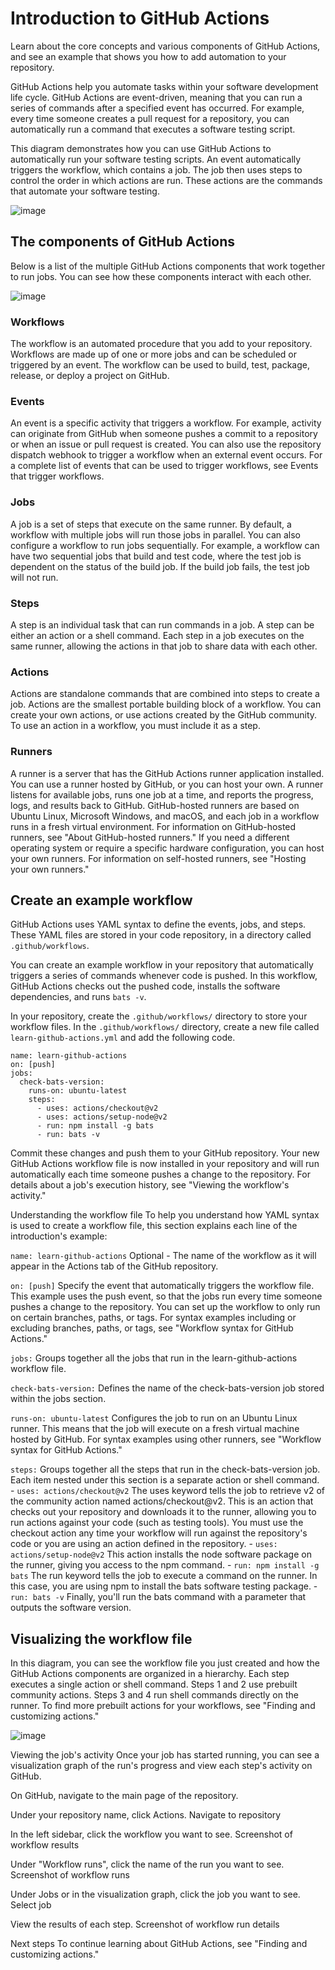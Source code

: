 # Introduction to GitHub Actions
Learn about the core concepts and various components of GitHub Actions, and see an example that shows you how to add automation to your repository.

GitHub Actions help you automate tasks within your software development life cycle. GitHub Actions are event-driven, meaning that you can run a series of commands after a specified event has occurred. For example, every time someone creates a pull request for a repository, you can automatically run a command that executes a software testing script.

This diagram demonstrates how you can use GitHub Actions to automatically run your software testing scripts. An event automatically triggers the workflow, which contains a job. The job then uses steps to control the order in which actions are run. These actions are the commands that automate your software testing.

![image](https://user-images.githubusercontent.com/71369943/124395367-626e7f00-dd21-11eb-8a88-db3d37cd2a98.png)

## The components of GitHub Actions
Below is a list of the multiple GitHub Actions components that work together to run jobs. You can see how these components interact with each other.

![image](https://user-images.githubusercontent.com/71369943/124400078-8dff6280-dd3d-11eb-9495-a3b403690ab7.png)

### Workflows
The workflow is an automated procedure that you add to your repository. Workflows are made up of one or more jobs and can be scheduled or triggered by an event. The workflow can be used to build, test, package, release, or deploy a project on GitHub.

### Events
An event is a specific activity that triggers a workflow. For example, activity can originate from GitHub when someone pushes a commit to a repository or when an issue or pull request is created. You can also use the repository dispatch webhook to trigger a workflow when an external event occurs. For a complete list of events that can be used to trigger workflows, see Events that trigger workflows.

### Jobs
A job is a set of steps that execute on the same runner. By default, a workflow with multiple jobs will run those jobs in parallel. You can also configure a workflow to run jobs sequentially. For example, a workflow can have two sequential jobs that build and test code, where the test job is dependent on the status of the build job. If the build job fails, the test job will not run.

### Steps
A step is an individual task that can run commands in a job. A step can be either an action or a shell command. Each step in a job executes on the same runner, allowing the actions in that job to share data with each other.

### Actions
Actions are standalone commands that are combined into steps to create a job. Actions are the smallest portable building block of a workflow. You can create your own actions, or use actions created by the GitHub community. To use an action in a workflow, you must include it as a step.

### Runners
A runner is a server that has the GitHub Actions runner application installed. You can use a runner hosted by GitHub, or you can host your own. A runner listens for available jobs, runs one job at a time, and reports the progress, logs, and results back to GitHub. GitHub-hosted runners are based on Ubuntu Linux, Microsoft Windows, and macOS, and each job in a workflow runs in a fresh virtual environment. For information on GitHub-hosted runners, see "About GitHub-hosted runners." If you need a different operating system or require a specific hardware configuration, you can host your own runners. For information on self-hosted runners, see "Hosting your own runners."

## Create an example workflow
GitHub Actions uses YAML syntax to define the events, jobs, and steps. These YAML files are stored in your code repository, in a directory called ```.github/workflows```.

You can create an example workflow in your repository that automatically triggers a series of commands whenever code is pushed. In this workflow, GitHub Actions checks out the pushed code, installs the software dependencies, and runs ```bats -v```.

In your repository, create the ```.github/workflows/``` directory to store your workflow files.
In the ```.github/workflows/``` directory, create a new file called ```learn-github-actions.yml``` and add the following code.
```
name: learn-github-actions
on: [push]
jobs:
  check-bats-version:
    runs-on: ubuntu-latest
    steps:
      - uses: actions/checkout@v2
      - uses: actions/setup-node@v2
      - run: npm install -g bats
      - run: bats -v
```

Commit these changes and push them to your GitHub repository.
Your new GitHub Actions workflow file is now installed in your repository and will run automatically each time someone pushes a change to the repository. For details about a job's execution history, see "Viewing the workflow's activity."

Understanding the workflow file
To help you understand how YAML syntax is used to create a workflow file, this section explains each line of the introduction's example:

```name: learn-github-actions```
Optional - The name of the workflow as it will appear in the Actions tab of the GitHub repository.

```on: [push]```
Specify the event that automatically triggers the workflow file. This example uses the push event, so that the jobs run every time someone pushes a change to the repository. You can set up the workflow to only run on certain branches, paths, or tags. For syntax examples including or excluding branches, paths, or tags, see "Workflow syntax for GitHub Actions."

```jobs:```
Groups together all the jobs that run in the learn-github-actions workflow file.

```check-bats-version:```
Defines the name of the check-bats-version job stored within the jobs section.

```runs-on: ubuntu-latest```
Configures the job to run on an Ubuntu Linux runner. This means that the job will execute on a fresh virtual machine hosted by GitHub. For syntax examples using other runners, see "Workflow syntax for GitHub Actions."

```steps:```
Groups together all the steps that run in the check-bats-version job. Each item nested under this section is a separate action or shell command.
    - ```uses: actions/checkout@v2```
The uses keyword tells the job to retrieve v2 of the community action named actions/checkout@v2. This is an action that checks out your repository and downloads it to the runner, allowing you to run actions against your code (such as testing tools). You must use the checkout action any time your workflow will run against the repository's code or you are using an action defined in the repository.
    - ```uses: actions/setup-node@v2```
This action installs the node software package on the runner, giving you access to the npm command.
    - ```run: npm install -g bats```
The run keyword tells the job to execute a command on the runner. In this case, you are using npm to install the bats software testing package.
    - ```run: bats -v```
Finally, you'll run the bats command with a parameter that outputs the software version.

## Visualizing the workflow file
In this diagram, you can see the workflow file you just created and how the GitHub Actions components are organized in a hierarchy. Each step executes a single action or shell command. Steps 1 and 2 use prebuilt community actions. Steps 3 and 4 run shell commands directly on the runner. To find more prebuilt actions for your workflows, see "Finding and customizing actions."

![image](https://user-images.githubusercontent.com/71369943/124400209-61981600-dd3e-11eb-9a2a-117c4a99d713.png)

Viewing the job's activity
Once your job has started running, you can see a visualization graph of the run's progress and view each step's activity on GitHub.

On GitHub, navigate to the main page of the repository.

Under your repository name, click Actions.
Navigate to repository

In the left sidebar, click the workflow you want to see.
Screenshot of workflow results

Under "Workflow runs", click the name of the run you want to see.
Screenshot of workflow runs

Under Jobs or in the visualization graph, click the job you want to see.
Select job

View the results of each step.
Screenshot of workflow run details

Next steps
To continue learning about GitHub Actions, see "Finding and customizing actions."

